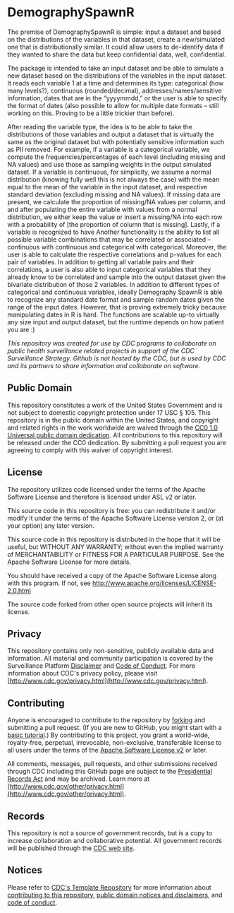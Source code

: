 # DemographySpawnR

The premise of DemographySpawnR is simple: input a dataset and based on the distributions of the variables in that dataset, create a new/simulated one that is distributionally similar. It could allow users to de-identify data if they wanted to share the data but keep confidential data, well, confidential.

The package is intended to take an input dataset and be able to simulate a new dataset based on the distributions of the variables in the input dataset. It reads each variable 1 at a time and determines its type: categorical (how many levels?), continuous (rounded/decimal), addresses/names/sensitive information, dates that are in the “yyyymmdd,” or the user is able to specify the format of dates (also possible to allow for multiple date formats – still working on this. Proving to be a little trickier than before). 

After reading the variable type, the idea is to be able to take the distributions of those variables and output a dataset that is virtually the same as the original dataset but with potentially sensitive information such as PII removed. For example, if a variable is a categorical variable, we compute the frequencies/percentages of each level (including missing and NA values) and use those as sampling weights in the output simulated dataset. If a variable is continuous, for simplicity, we assume a normal distribution (knowing fully well this is not always the case) with the mean equal to the mean of the variable in the input dataset, and respective standard deviation (excluding missing and NA values). If missing data are present, we calculate the proportion of missing/NA values per column, and and after populating the entire variable with values from a normal distribution, we either keep the value or insert a missing/NA into each row with a probability of [the proportion of column that is missing]. Lastly, if a variable is recognized to have 
Another functionality is the ability to list all possible variable combinations that may be correlated or associated – continuous with continuous and categorical with categorical. Moreover, the user is able to calculate the respective correlations and p-values for each pair of variables. In addition to getting all variable pairs and their correlations, a user is also able to input categorical variables that they already know to be correlated and sample into the output dataset given the bivariate distribution of those 2 variables. 
In addition to different types of categorical and continuous variables, ideally Demography SpawnR is able to recognize any standard date format and sample random dates given the range of the input dates. However, that is proving extremely tricky because manipulating dates in R is hard.
The functions are scalable up-to virtually any size input and output dataset, but the runtime depends on how patient you are :) 



*This repository was created for use by CDC programs to collaborate on public health surveillance related projects in support of the CDC Surveillance Strategy.  Github is not hosted by the CDC, but is used by CDC and its partners to share information and collaborate on software.*

## Public Domain

This repository constitutes a work of the United States Government and is not
subject to domestic copyright protection under 17 USC § 105. This repository is in
the public domain within the United States, and copyright and related rights in
the work worldwide are waived through the [CC0 1.0 Universal public domain dedication](https://creativecommons.org/publicdomain/zero/1.0/).
All contributions to this repository will be released under the CC0 dedication. By
submitting a pull request you are agreeing to comply with this waiver of
copyright interest.

## License

The repository utilizes code licensed under the terms of the Apache Software
License and therefore is licensed under ASL v2 or later.

This source code in this repository is free: you can redistribute it and/or modify it under
the terms of the Apache Software License version 2, or (at your option) any
later version.

This source code in this repository is distributed in the hope that it will be useful, but WITHOUT ANY
WARRANTY; without even the implied warranty of MERCHANTABILITY or FITNESS FOR A
PARTICULAR PURPOSE. See the Apache Software License for more details.

You should have received a copy of the Apache Software License along with this
program. If not, see http://www.apache.org/licenses/LICENSE-2.0.html

The source code forked from other open source projects will inherit its license.

## Privacy

This repository contains only non-sensitive, publicly available data and
information. All material and community participation is covered by the
Surveillance Platform [Disclaimer](https://github.com/CDCgov/template/blob/master/DISCLAIMER.md)
and [Code of Conduct](https://github.com/CDCgov/template/blob/master/code-of-conduct.md).
For more information about CDC's privacy policy, please visit [http://www.cdc.gov/privacy.html](http://www.cdc.gov/privacy.html).

## Contributing

Anyone is encouraged to contribute to the repository by [forking](https://help.github.com/articles/fork-a-repo)
and submitting a pull request. (If you are new to GitHub, you might start with a
[basic tutorial](https://help.github.com/articles/set-up-git).) By contributing
to this project, you grant a world-wide, royalty-free, perpetual, irrevocable,
non-exclusive, transferable license to all users under the terms of the
[Apache Software License v2](http://www.apache.org/licenses/LICENSE-2.0.html) or
later.

All comments, messages, pull requests, and other submissions received through
CDC including this GitHub page are subject to the [Presidential Records Act](http://www.archives.gov/about/laws/presidential-records.html)
and may be archived. Learn more at [http://www.cdc.gov/other/privacy.html](http://www.cdc.gov/other/privacy.html).

## Records

This repository is not a source of government records, but is a copy to increase
collaboration and collaborative potential. All government records will be
published through the [CDC web site](http://www.cdc.gov).

## Notices

Please refer to [CDC's Template Repository](https://github.com/CDCgov/template)
for more information about [contributing to this repository](https://github.com/CDCgov/template/blob/master/CONTRIBUTING.md),
[public domain notices and disclaimers](https://github.com/CDCgov/template/blob/master/DISCLAIMER.md),
and [code of conduct](https://github.com/CDCgov/template/blob/master/code-of-conduct.md).
